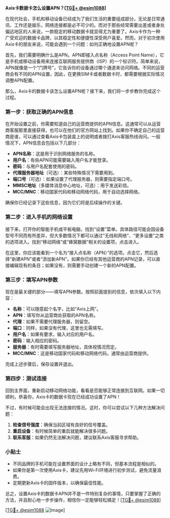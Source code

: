 **Axis卡数据卡怎么设置APN？[[TG💪+ @esim1088](https://t.me/s/esim1088)]**

在现代社会，手机和移动设备已经成为了我们生活的重要组成部分。无论是日常通讯、工作还是娱乐，网络连接都是必不可少的。而对于那些经常需要出差或者身处偏远地区的人来说，一款稳定的移动数据卡就显得尤为重要了。Axis卡作为一种广受欢迎的数据卡品牌，以其稳定性和便捷性深受用户喜爱。然而，对于初次使用Axis卡的朋友来说，可能会遇到一个问题：如何正确地设置APN呢？

首先，我们需要明确什么是APN。APN即接入点名称（Access Point Name），它是手机或移动设备用来连接互联网服务提供商（ISP）的一个标识符。简单来说，APN就像是一个“门牌号”，它告诉你的设备通过哪个通道来访问网络。不同的运营商会有不同的APN设置，因此，在更换SIM卡或者数据卡时，都需要根据实际情况调整APN配置。

那么，Axis卡的数据卡该怎么设置APN呢？接下来，我们将一步步教你完成这个过程。

### **第一步：获取正确的APN信息**
在开始设置之前，你需要知道自己的运营商提供的APN信息。这通常可以从运营商客服那里直接获得，也可以在他们的官方网站上找到。如果你不确定自己的运营商是谁，可以通过查看Axis卡包装盒上的说明或者拨打Axis客服热线询问。一般情况下，APN信息会包括以下几部分：
- **APN名称**：这是用于识别网络服务的名称。
- **用户名**：有些APN可能需要输入用户名才能登录。
- **密码**：与用户名配套使用的密码。
- **代理服务器地址**（可选）：某些特殊情况下需要用到。
- **端口号**（可选）：如果设置了代理服务器，则需要指定端口号。
- **MMSC地址**（多媒体消息中心地址，可选）：用于发送彩信。
- **MCC/MNC**：移动国家代码和移动网络代码，用于自动选择网络。

确保你已经记录下这些信息，因为它们将是后续操作的关键。

### **第二步：进入手机的网络设置**
接下来，打开你的智能手机或平板电脑，找到“设置”菜单。具体路径可能会因设备型号不同而有所差异，但大多数情况下都可以通过“无线和网络”、“更多设置”之类的选项进入。找到“移动网络”或“蜂窝数据”相关的设置项，点击进入。

在这里，你应该能看到一个名为“接入点名称（APN）”的选项。点击它，然后选择“新建APN”或者“添加新APN”。如果你已经有其他运营商的APN记录，可以直接编辑现有的条目；如果没有，则需要手动创建一个新的APN配置。

### **第三步：填写APN参数**
现在是最关键的部分——填写APN参数。按照前面提到的信息，依次填入以下内容：
- **名称**：可以随意起个名字，比如“Axis上网”。
- **APN**：填写你从运营商处获取的APN名称。
- **代理**：如果不需要代理服务器，则留空。
- **端口**：同样，如果没有代理，这里也无需填写。
- **用户名**：如果有要求，输入对应的用户名。
- **密码**：输入相应的密码。
- **服务器**：有时需要填写服务器地址，具体视情况而定。
- **MCC/MNC**：这是移动国家代码和移动网络代码，通常由运营商提供。

完成上述步骤后，保存设置并退出。

### **第四步：测试连接**
回到主界面，重新启动移动网络功能，看看是否能够正常连接到互联网。如果一切顺利，恭喜你，Axis卡的数据卡现在已经成功设置了APN！

不过，有时候可能会出现无法连接的情况。这时，你可以尝试以下几种方法解决问题：
1. **检查信号强度**：确保当前区域有良好的信号覆盖。
2. **重启设备**：有时候简单的重启就能解决很多问题。
3. **联系客服**：如果仍然无法解决问题，建议联系Axis客服寻求帮助。

### **小贴士**
- 不同品牌的手机可能在设置界面的设计上略有不同，但基本流程是相似的。
- 如果你是第一次使用Axis卡，建议先用Wi-Fi环境进行初步测试，避免流量浪费。
- 定期更新Axis卡的固件版本，以确保最佳性能。

总之，设置Axis卡的数据卡APN并不是一件特别复杂的事情，只要掌握了正确的方法，并且耐心地一步步操作，相信你一定能够轻松搞定！[[TG💪+ @esim1088](https://t.me/s/esim1088)]

[[TG💪+ @esim1088](https://t.me/s/esim1088) ![Image](https://i.postimg.cc/4NQfJmqS/Snipaste-2025-05-13-00-14-12.png)]